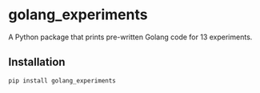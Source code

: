 # golang_experiments

A Python package that prints pre-written Golang code for 13 experiments.

## Installation
```bash
pip install golang_experiments
